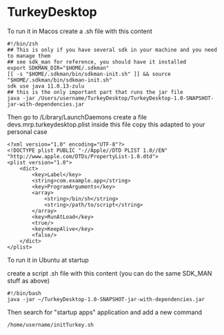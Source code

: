 # TurkeyDesktop

To run it in Macos create a .sh file with this content

```
#!/bin/zsh
## This is only if you have several sdk in your machine and you need to manage them
## see sdk_man for reference, you should have it installed
export SDKMAN_DIR="$HOME/.sdkman"
[[ -s "$HOME/.sdkman/bin/sdkman-init.sh" ]] && source "$HOME/.sdkman/bin/sdkman-init.sh"
sdk use java 11.0.13-zulu
## this is the only important part that runs the jar file
java -jar /Users/username/TurkeyDesktop/TurkeyDesktop-1.0-SNAPSHOT-jar-with-dependencies.jar
```

Then go to /Library/LaunchDaemons
create a file devs.mrp.turkeydesktop.plist
inside this file copy this adapted to your personal case

```
<?xml version="1.0" encoding="UTF-8"?>
<!DOCTYPE plist PUBLIC "-//Apple//DTD PLIST 1.0//EN" "http://www.apple.com/DTDs/PropertyList-1.0.dtd">
<plist version="1.0">
    <dict>
        <key>Label</key>
        <string>com.example.app</string>
        <key>ProgramArguments</key>
        <array>
            <string>/bin/sh</string>
            <string>/path/to/script</string>
        </array>
        <key>RunAtLoad</key>
        <true/>
        <key>KeepAlive</key>
        <false/>
    </dict>
</plist>
```

To run it in Ubuntu at startup

create a script .sh file with this content (you can do the same SDK_MAN stuff as above)
```
#!/bin/bash
java -jar ~/TurkeyDesktop-1.0-SNAPSHOT-jar-with-dependencies.jar
```

Then search for "startup apps" application and add a new command
```
/home/username/initTurkey.sh
```

